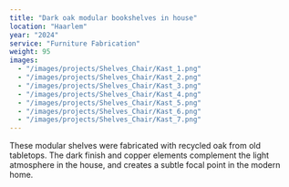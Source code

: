 ```yaml
---
title: "Dark oak modular bookshelves in house"
location: "Haarlem"
year: "2024"
service: "Furniture Fabrication"
weight: 95
images:
  - "/images/projects/Shelves_Chair/Kast_1.png"
  - "/images/projects/Shelves_Chair/Kast_2.png"
  - "/images/projects/Shelves_Chair/Kast_3.png"
  - "/images/projects/Shelves_Chair/Kast_4.png"
  - "/images/projects/Shelves_Chair/Kast_5.png"
  - "/images/projects/Shelves_Chair/Kast_6.png"
  - "/images/projects/Shelves_Chair/Kast_7.png"
---
```


These modular shelves were fabricated with recycled oak from old tabletops. The dark finish and copper elements complement the light atmosphere in the house, and creates a subtle focal point in the modern home.
